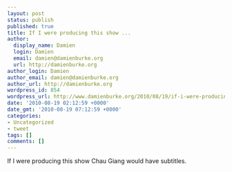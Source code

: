 ```yaml
---
layout: post
status: publish
published: true
title: If I were producing this show ...
author:
  display_name: Damien
  login: Damien
  email: damien@damienburke.org
  url: http://damienburke.org
author_login: Damien
author_email: damien@damienburke.org
author_url: http://damienburke.org
wordpress_id: 854
wordpress_url: http://www.damienburke.org/2010/08/19/if-i-were-producing-this-show/
date: '2010-08-19 02:12:59 +0000'
date_gmt: '2010-08-19 07:12:59 +0000'
categories:
- Uncategorized
- tweet
tags: []
comments: []
---
```

<p>If I were producing this show Chau Giang would have subtitles.</p>
